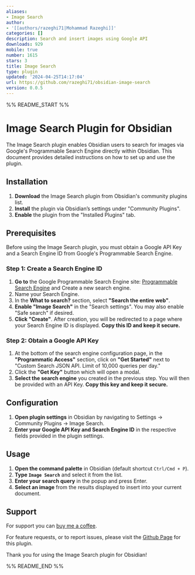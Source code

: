 ```yaml
---
aliases:
- Image Search
author:
- '[[authors/razeghi71|Mohammad Razeghi]]'
categories: []
description: Search and insert images using Google API
downloads: 929
mobile: true
number: 1615
stars: 3
title: Image Search
type: plugin
updated: '2024-04-25T14:17:04'
url: https://github.com/razeghi71/obsidian-image-search
version: 0.0.5
---
```


%% README_START %%

# Image Search Plugin for Obsidian

The Image Search plugin enables Obsidian users to search for images via Google's Programmable Search Engine directly within Obsidian. This document provides detailed instructions on how to set up and use the plugin.

## Installation

1. **Download** the Image Search plugin from Obsidian's community plugins list.
2. **Install** the plugin via Obsidian’s settings under "Community Plugins".
3. **Enable** the plugin from the "Installed Plugins" tab.

## Prerequisites

Before using the Image Search plugin, you must obtain a Google API Key and a Search Engine ID from Google's Programmable Search Engine.


### Step 1: Create a Search Engine ID

1. **Go to** the Google Programmable Search Engine site: [Programmable Search Engine](http://programmablesearchengine.google.com) and Create a new search engine.
2. Name your Search Engine.
3. In the **What to search?** section, select **"Search the entire web"**.
4. **Enable "Image Search"** in the "Search settings". You may also enable "Safe search" if desired.
5. **Click "Create"**. After creation, you will be redirected to a page where your Search Engine ID is displayed. **Copy this ID and keep it secure.**

### Step 2: Obtain a Google API Key

1. At the bottom of the search engine configuration page, in the **"Programmatic Access"** section, click on **"Get Started"** next to "Custom Search JSON API. Limit of 10,000 queries per day."
2. Click the **"Get Key"** button which will open a modal.
3. **Select the search engine** you created in the previous step. You will then be provided with an API Key. **Copy this key and keep it secure.**

## Configuration

1. **Open plugin settings** in Obsidian by navigating to Settings -> Community Plugins -> Image Search.
2. **Enter your Google API Key and Search Engine ID** in the respective fields provided in the plugin settings.

## Usage

1. **Open the command palette** in Obsidian (default shortcut `Ctrl/Cmd + P`).
2. **Type `Image Search`** and select it from the list.
3. **Enter your search query** in the popup and press Enter.
4. **Select an image** from the results displayed to insert into your current document.

## Support

For support you can [buy me a coffee](https://www.buymeacoffee.com/marzghi). 

For feature requests, or to report issues, please visit the [Github Page](https://github.com/razeghi71/obsidian-image-search) for this plugin.

Thank you for using the Image Search plugin for Obsidian!

%% README_END %%